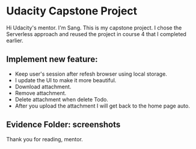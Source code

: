 # Udacity Capstone Project

Hi Udacity's mentor.
I'm Sang. 
This is my capstone project. I chose the Serverless approach and reused the project in course 4 that I completed earlier.

## Implement new feature:
* Keep user's session after refesh browser using local storage.
* I update the UI to make it more beautiful.
* Download attachment.
* Remove attachment.
* Delete attachment when delete Todo.
* After you upload the attachment I will get back to the home page auto.

## Evidence Folder: screenshots

Thank you for reading, mentor.
